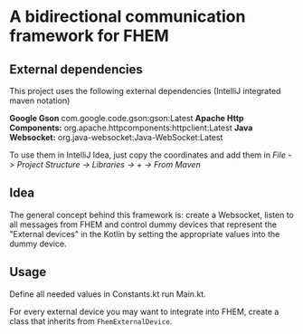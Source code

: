 # A bidirectional communication framework for FHEM

## External dependencies

This project uses the following external dependencies (IntelliJ integrated maven notation)

**Google Gson** com.google.code.gson:gson:Latest
**Apache Http Components:** org.apache.httpcomponents:httpclient:Latest
**Java Websocket:** org.java-websocket:Java-WebSocket:Latest

To use them in IntelliJ Idea, just copy the coordinates and add them in
_File -> Project Structure -> Libraries -> + -> From Maven_

## Idea
The general concept behind this framework is: create a Websocket, listen to all messages from FHEM and control dummy devices that represent the "External devices" in the Kotlin by setting the appropriate values into the dummy device.

## Usage

Define all needed values in Constants.kt
run Main.kt.

For every external device you may want to integrate into FHEM, create a class that inherits from `FhemExternalDevice`.
